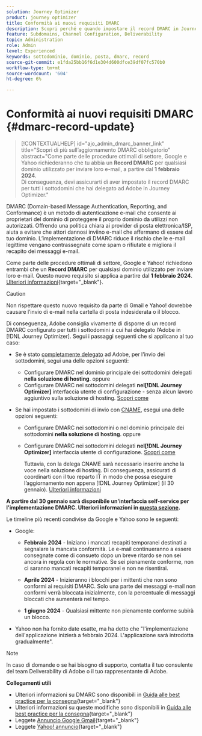 ```yaml
---
solution: Journey Optimizer
product: journey optimizer
title: Conformità ai nuovi requisiti DMARC
description: Scopri perché e quando impostare il record DMARC in Journey Optimizer
feature: Subdomains, Channel Configuration, Deliverability
topic: Administration
role: Admin
level: Experienced
keywords: sottodominio, dominio, posta, dmarc, record
source-git-commit: e1fda25bb16f6d1e304d600dfce39df07fc570b0
workflow-type: tm+mt
source-wordcount: '604'
ht-degree: 6%

---
```


# Conformità ai nuovi requisiti DMARC {#dmarc-record-update}

>[!CONTEXTUALHELP]
>id="ajo_admin_dmarc_banner_link"
>title="Scopri di più sull’aggiornamento DMARC obbligatorio"
>abstract="Come parte delle procedure ottimali di settore, Google e Yahoo richiederanno che tu abbia un **Record DMARC** per qualsiasi dominio utilizzato per inviare loro e-mail, a partire dal **1 febbraio 2024**.<br>Di conseguenza, devi assicurarti di aver impostato il record DMARC per tutti i sottodomini che hai delegato ad Adobe in Journey Optimizer."

DMARC (Domain-based Message Authentication, Reporting, and Conformance) è un metodo di autenticazione e-mail che consente ai proprietari del dominio di proteggere il proprio dominio da utilizzi non autorizzati. Offrendo una politica chiara ai provider di posta elettronica/ISP, aiuta a evitare che attori dannosi inviino e-mail che affermano di essere dal tuo dominio. L’implementazione di DMARC riduce il rischio che le e-mail legittime vengano contrassegnate come spam o rifiutate e migliora il recapito dei messaggi e-mail.


Come parte delle procedure ottimali di settore, Google e Yahoo! richiedono entrambi che un **Record DMARC** per qualsiasi dominio utilizzato per inviare loro e-mail. Questo nuovo requisito si applica a partire dal **1 febbraio 2024**. [Ulteriori informazioni](https://experienceleague.adobe.com/docs/deliverability-learn/deliverability-best-practice-guide/additional-resources/guidance-around-changes-to-google-and-yahoo.html#dmarc){target="_blank"}.

>[!CAUTION]
>
>Non rispettare questo nuovo requisito da parte di Gmail e Yahoo! dovrebbe causare l’invio di e-mail nella cartella di posta indesiderata o il blocco.

Di conseguenza, Adobe consiglia vivamente di disporre di un record DMARC configurato per tutti i sottodomini a cui hai delegato l’Adobe in [!DNL Journey Optimizer]. Segui i passaggi seguenti che si applicano al tuo caso:

* Se è stato [completamente delegato](delegate-subdomain.md#full-subdomain-delegation) ad Adobe, per l’invio dei sottodomini, segui una delle opzioni seguenti:

   * Configurare DMARC nel dominio principale dei sottodomini delegati **nella soluzione di hosting**.
oppure
   * Configurare DMARC nei sottodomini delegati **nel[!DNL Journey Optimizer]** interfaccia utente di configurazione - senza alcun lavoro aggiuntivo sulla soluzione di hosting. [Scopri come](dmarc-record.md#implement-dmarc)

* Se hai impostato i sottodomini di invio con [CNAME](delegate-subdomain.md#cname-subdomain-delegation), esegui una delle opzioni seguenti:

   * Configurare DMARC nei sottodomini o nel dominio principale dei sottodomini **nella soluzione di hosting**.
oppure
   * Configurare DMARC nei sottodomini delegati **nel[!DNL Journey Optimizer]** interfaccia utente di configurazione. [Scopri come](dmarc-record.md#implement-dmarc)

     Tuttavia, con la delega CNAME sarà necessario inserire anche la voce nella soluzione di hosting. Di conseguenza, assicurati di coordinarti con il tuo reparto IT in modo che possa eseguire l’aggiornamento non appena [!DNL Journey Optimizer] (il 30 gennaio). [Ulteriori informazioni](dmarc-record.md#implement-dmarc)

**A partire dal 30 gennaio sarà disponibile un&#39;interfaccia self-service per l&#39;implementazione DMARC. Ulteriori informazioni in [questa sezione](dmarc-record.md#implement-dmarc).**

Le timeline più recenti condivise da Google e Yahoo sono le seguenti:

* Google:

   * **Febbraio 2024** - Iniziano i mancati recapiti temporanei destinati a segnalare la mancata conformità. Le e-mail continueranno a essere consegnate come di consueto dopo un breve ritardo se non sei ancora in regola con le normative. Se sei pienamente conforme, non ci saranno mancati recapiti temporanei e non ne risentirai.

   * **Aprile 2024** - Inizieranno i blocchi per i mittenti che non sono conformi ai requisiti DMARC. Solo una parte dei messaggi e-mail non conformi verrà bloccata inizialmente, con la percentuale di messaggi bloccati che aumenterà nel tempo.

   * **1 giugno 2024** - Qualsiasi mittente non pienamente conforme subirà un blocco.

* Yahoo non ha fornito date esatte, ma ha detto che &quot;l&#39;implementazione dell&#39;applicazione inizierà a febbraio 2024. L&#39;applicazione sarà introdotta gradualmente&quot;.

>[!NOTE]
>
>In caso di domande o se hai bisogno di supporto, contatta il tuo consulente del team Deliverability di Adobe o il tuo rappresentante di Adobe.

**Collegamenti utili**

* Ulteriori informazioni su DMARC sono disponibili in [Guida alle best practice per la consegna](https://experienceleague.adobe.com/docs/deliverability-learn/deliverability-best-practice-guide/additional-resources/technotes/implement-dmarc.html#about){target="_blank"}
* Ulteriori informazioni su queste modifiche sono disponibili in [Guida alle best practice per la consegna](https://experienceleague.adobe.com/docs/deliverability-learn/deliverability-best-practice-guide/additional-resources/guidance-around-changes-to-google-and-yahoo.html){target="_blank"}
* Leggete [Annuncio Google Gmail](https://blog.google/products/gmail/gmail-security-authentication-spam-protection/){target="_blank"}
* Leggete [Yahoo! annuncio](https://blog.postmaster.yahooinc.com/post/730172167494483968/more-secure-less-spam){target="_blank"}
